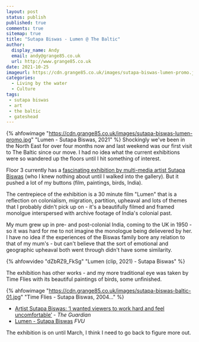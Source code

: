```yaml
---
layout: post
status: publish
published: true 
comments: true
sitemap: true
title: "Sutapa Biswas - Lumen @ The Baltic"
author:
  display_name: Andy
  email: andy@grange85.co.uk
  url: http://www.grange85.co.uk
date: 2021-10-25
imageurl: https://cdn.grange85.co.uk/images/sutapa-biswas-lumen-promo.jpg
categories:
  - Living by the water
  - Culture
tags:
 - sutapa biswas
 - art
 - the baltic
 - gateshead
---
```

{% ahfowimage "https://cdn.grange85.co.uk/images/sutapa-biswas-lumen-promo.jpg" "Lumen - Sutapa Biswas, 2021" %}
Shockingly we've been in the North East for over four months now and last weekend was our first visit to The Baltic since our move. I had no idea what the current exhibitions were so wandered up the floors until I hit something of interest.

Floor 3 currently has a [fascinating exhibition by multi-media artist Sutapa Biswas](https://baltic.art/sutapa-biswas) (who I knew nothing about until I walked into the gallery). But it pushed a lot of my buttons (film, paintings, birds, India).

The centrepiece of the exhibition is a 30 minute film "Lumen" that is a reflection on colonialism, migration, partition, upheaval and lots of themes that I probably didn't pick up on - it's a beautifully filmed and framed monolgue interspersed with archive footage of India's colonial past. 

My mum grew up in pre- and  post-colonial India, coming to the UK in 1950 - so it was hard for me to not imagine the monologue being delievered by her. I have no idea if the experiences of the Biswas family bore any relation to that of my mum's - but can't believe that the sort of emotional and geographic upheaval both went through didn't have some similarity.

{% ahfowvideo "dZbRZ9_FkSg" "Lumen (clip, 2021) - Sutapa Biswas" %}

The exhibition has other works - and my more traditional eye was taken by Time Flies with its beautiful paintings of birds, some unfinished.

{% ahfowimage "https://cdn.grange85.co.uk/images/sutapa-biswas-baltic-01.jpg" "Time Flies - Sutapa Biswas, 2004..." %}

 - [Artist Sutapa Biswas: ‘I wanted viewers to work hard and feel uncomfortable’](https://www.theguardian.com/artanddesign/2021/oct/11/artist-sutapa-biswas-i-wanted-viewers-to-work-hard-and-feel-uncomfortable) - _The Guardian_
 - [Lumen - Sutapa Biswas](https://www.fvu.co.uk/projects/lumen) _FVU_

The exhibition is on until March, I think I need to go back to figure more out.


